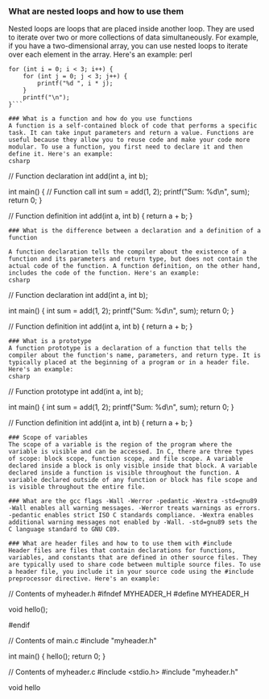 ### What are nested loops and how to use them
Nested loops are loops that are placed inside another loop. They are used to iterate over two or more collections of data simultaneously. For example, if you have a two-dimensional array, you can use nested loops to iterate over each element in the array. Here's an example:
perl
```
for (int i = 0; i < 3; i++) {
    for (int j = 0; j < 3; j++) {
        printf("%d ", i * j);
    }
    printf("\n");
}```

### What is a function and how do you use functions
A function is a self-contained block of code that performs a specific task. It can take input parameters and return a value. Functions are useful because they allow you to reuse code and make your code more modular. To use a function, you first need to declare it and then define it. Here's an example:
csharp

```
// Function declaration
int add(int a, int b);

int main() {
    // Function call
    int sum = add(1, 2);
    printf("Sum: %d\n", sum);
    return 0;
}

// Function definition
int add(int a, int b) {
    return a + b;
}
```
### What is the difference between a declaration and a definition of a function

A function declaration tells the compiler about the existence of a function and its parameters and return type, but does not contain the actual code of the function. A function definition, on the other hand, includes the code of the function. Here's an example:
csharp

```
// Function declaration
int add(int a, int b);

int main() {
    int sum = add(1, 2);
    printf("Sum: %d\n", sum);
    return 0;
}

// Function definition
int add(int a, int b) {
    return a + b;
}
```
### What is a prototype
A function prototype is a declaration of a function that tells the compiler about the function's name, parameters, and return type. It is typically placed at the beginning of a program or in a header file. Here's an example:
csharp

```
// Function prototype
int add(int a, int b);

int main() {
    int sum = add(1, 2);
    printf("Sum: %d\n", sum);
    return 0;
}

// Function definition
int add(int a, int b) {
    return a + b;
}
```
### Scope of variables
The scope of a variable is the region of the program where the variable is visible and can be accessed. In C, there are three types of scope: block scope, function scope, and file scope. A variable declared inside a block is only visible inside that block. A variable declared inside a function is visible throughout the function. A variable declared outside of any function or block has file scope and is visible throughout the entire file.

### What are the gcc flags -Wall -Werror -pedantic -Wextra -std=gnu89
-Wall enables all warning messages. -Werror treats warnings as errors. -pedantic enables strict ISO C standards compliance. -Wextra enables additional warning messages not enabled by -Wall. -std=gnu89 sets the C language standard to GNU C89.

### What are header files and how to to use them with #include
Header files are files that contain declarations for functions, variables, and constants that are defined in other source files. They are typically used to share code between multiple source files. To use a header file, you include it in your source code using the #include preprocessor directive. Here's an example:

```
// Contents of myheader.h
#ifndef MYHEADER_H
#define MYHEADER_H

void hello();

#endif

// Contents of main.c
#include "myheader.h"

int main() {
    hello();
    return 0;
}

// Contents of myheader.c
#include <stdio.h>
#include "myheader.h"

void hello

```
